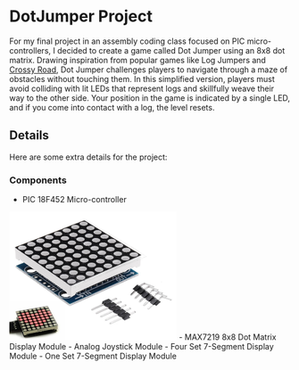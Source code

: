 # DotJumper Project

For my final project in an assembly coding class focused on PIC micro-controllers, I decided to create a game called Dot Jumper using an 8x8 dot matrix. Drawing inspiration from popular games like Log Jumpers and [Crossy Road](https://www.crossyroad.com/), Dot Jumper challenges players to navigate through a maze of obstacles without touching them. In this simplified version, players must avoid colliding with lit LEDs that represent logs and skillfully weave their way to the other side. Your position in the game is indicated by a single LED, and if you come into contact with a log, the level resets.


## Details
Here are some extra details for the project:
### Components
- PIC 18F452 Micro-controller
<img src="images/8x8dotmatrix.jpg" alt="8x8 Dot Matrix" width="300" height="230" title="8x8 Dot Matrix">
- MAX7219 8x8 Dot Matrix Display Module
- Analog Joystick Module
- Four Set 7-Segment Display Module
- One Set 7-Segment Display Module



